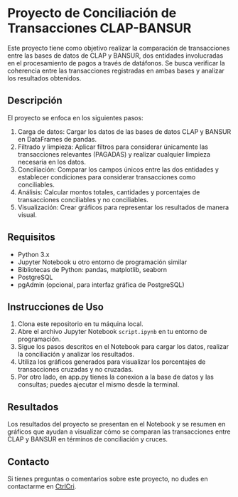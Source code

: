 # Proyecto de Conciliación de Transacciones CLAP-BANSUR

Este proyecto tiene como objetivo realizar la comparación de transacciones entre las bases de datos de CLAP y BANSUR, dos entidades involucradas en el procesamiento de pagos a través de datáfonos. Se busca verificar la coherencia entre las transacciones registradas en ambas bases y analizar los resultados obtenidos.

## Descripción

El proyecto se enfoca en los siguientes pasos:

1. Carga de datos: Cargar los datos de las bases de datos CLAP y BANSUR en DataFrames de pandas.
2. Filtrado y limpieza: Aplicar filtros para considerar únicamente las transacciones relevantes (PAGADAS) y realizar cualquier limpieza necesaria en los datos.
3. Conciliación: Comparar los campos únicos entre las dos entidades y establecer condiciones para considerar transacciones como conciliables.
4. Análisis: Calcular montos totales, cantidades y porcentajes de transacciones conciliables y no conciliables.
5. Visualización: Crear gráficos para representar los resultados de manera visual.

## Requisitos

- Python 3.x
- Jupyter Notebook u otro entorno de programación similar
- Bibliotecas de Python: pandas, matplotlib, seaborn
- PostgreSQL
- pgAdmin (opcional, para interfaz gráfica de PostgreSQL)

## Instrucciones de Uso

1. Clona este repositorio en tu máquina local.
2. Abre el archivo Jupyter Notebook `script.ipynb` en tu entorno de programación.
3. Sigue los pasos descritos en el Notebook para cargar los datos, realizar la conciliación y analizar los resultados.
4. Utiliza los gráficos generados para visualizar los porcentajes de transacciones cruzadas y no cruzadas.
5. Por otro lado, en app.py tienes la conexion a la base de datos y las consultas; puedes ajecutar el mismo desde la terminal.

## Resultados

Los resultados del proyecto se presentan en el Notebook y se resumen en gráficos que ayudan a visualizar cómo se comparan las transacciones entre CLAP y BANSUR en términos de conciliación y cruces.

## Contacto

Si tienes preguntas o comentarios sobre este proyecto, no dudes en contactarme en [CtrlCri](mailto:aramayoreyes@gmail.com).
